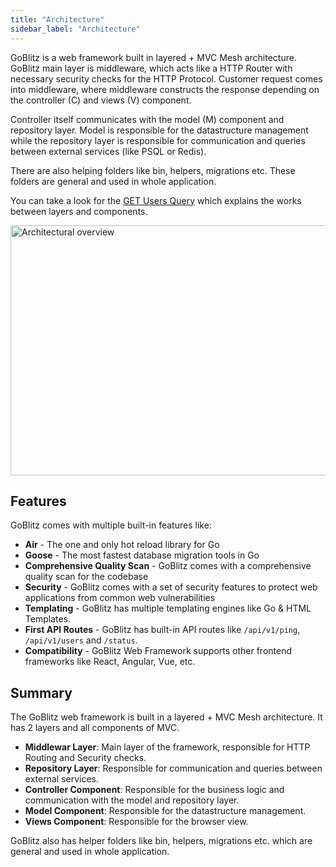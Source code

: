 ```yaml
---
title: "Architecture"
sidebar_label: "Architecture"
---
```


GoBlitz is a web framework built in layered + MVC Mesh architecture. GoBlitz main layer is middleware, which acts like a HTTP Router with necessary security checks for the HTTP Protocol. Customer request comes into middleware, where middleware constructs the response depending on the controller (C) and views (V) component. 

Controller itself communicates with the model (M) component and repository layer. Model is responsible for the datastructure management while the repository layer is responsible for communication and queries between external services (like PSQL or Redis).

There are also helping folders like bin, helpers, migrations etc. These folders are general and used in whole application.

You can take a look for the [GET Users Query](/examples/get_users_query) which explains the works between layers and components.

<img src="/img/image.png" alt="Architectural overview" width="1000" height="400"></img>

## Features

GoBlitz comes with multiple built-in features like:

- **Air** - The one and only hot reload library for Go
- **Goose** - The most fastest database migration tools in Go
- **Comprehensive Quality Scan** - GoBlitz comes with a comprehensive quality scan for the codebase
- **Security** - GoBlitz comes with a set of security features to protect web applications from common web vulnerabilities
- **Templating** - GoBlitz has multiple templating engines like Go & HTML Templates.
- **First API Routes** - GoBlitz has built-in API routes like `/api/v1/ping`, `/api/v1/users` and `/status`.
- **Compatibility** - GoBlitz Web Framework supports other frontend frameworks like React, Angular, Vue, etc.

## Summary

The GoBlitz web framework is built in a layered + MVC Mesh architecture. It has 2 layers and all components of MVC.

- **Middlewar Layer**: Main layer of the framework, responsible for HTTP Routing and Security checks.
- **Repository Layer**: Responsible for communication and queries between external services.
- **Controller Component**: Responsible for the business logic and communication with the model and repository layer.
- **Model Component**: Responsible for the datastructure management.
- **Views Component**: Responsible for the browser view.

GoBlitz also has helper folders like bin, helpers, migrations etc. which are general and used in whole application.